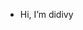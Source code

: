 -  Hi, I’m didivy

<!---
didivy/didivy is a ✨ special ✨ repository because its `README.md` (this file) appears on your GitHub profile.
You can click the Preview link to take a look at your changes.
--->
